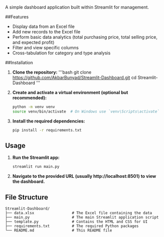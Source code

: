 A simple dashboard application built within Streamlit for management.

##Features

- Display data from an Excel file
- Add new records to the Excel file
- Perform basic data analytics (total purchasing price, total selling price, and expected profit)
- Filter and view specific columns
- Cross-tabulation for category and type analysis

##Installation

1. **Clone the repository:**
   '''bash
    git clone https://github.com/AkbarBunyad/Streamlit-Dashboard.git
    cd Streamlit-Dashboard
   '''
2. **Create and activate a virtual environment (optional but recommended):**

    ```bash
    python -m venv venv
    source venv/bin/activate  # On Windows use `venv\Scripts\activate`
    ```

3. **Install the required dependencies:**

    ```bash
    pip install -r requirements.txt
    ```

## Usage

1. **Run the Streamlit app:**

    ```bash
    streamlit run main.py
    ```

2. **Navigate to the provided URL (usually http://localhost:8501) to view the dashboard.**

## File Structure

```plaintext
Streamlit-Dashboard/
├── data.xlsx                 # The Excel file containing the data
├── main.py                   # The main Streamlit application script
├── template.py               # Contains the HTML and CSS for UI
├── requirements.txt          # The required Python packages
└── README.md                 # This README file
